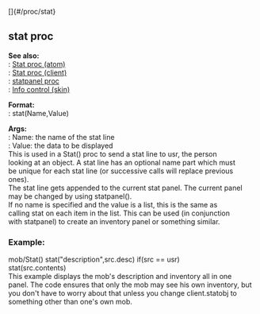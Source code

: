 []{#/proc/stat}    
## stat proc    
**See also:**    
:   [Stat proc (atom)](ref/atom/proc/Stat)    
:   [Stat proc (client)](ref/client/proc/Stat)    
:   [statpanel proc](ref/proc/statpanel)    
:   [Info control (skin)](ref/%7Bskin%7D/control/info)    
<!-- -->    
**Format:**    
:   stat(Name,Value)    
<!-- -->    
**Args:**    
:   Name: the name of the stat line    
:   Value: the data to be displayed    
This is used in a Stat() proc to send a stat line to usr, the person    
looking at an object. A stat line has an optional name part which must    
be unique for each stat line (or successive calls will replace previous    
ones).    
The stat line gets appended to the current stat panel. The current panel    
may be changed by using statpanel().    
If no name is specified and the value is a list, this is the same as    
calling stat on each item in the list. This can be used (in conjunction    
with statpanel) to create an inventory panel or something similar.    
### Example:    
mob/Stat() stat(\"description\",src.desc) if(src == usr)    
stat(src.contents)    
This example displays the mob\'s description and inventory all in one    
panel. The code ensures that only the mob may see his own inventory, but    
you don\'t have to worry about that unless you change client.statobj to    
something other than one\'s own mob.  
